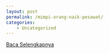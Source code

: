 ```yaml
---
layout: post
permalink: /mimpi-orang-naik-pesawat/
categories:
    - Uncategorized
---
```


[Baca Selengkapnya](/09)